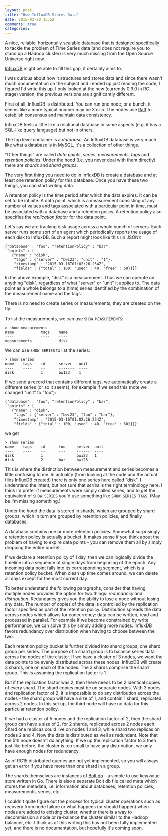 ```yaml
---
layout: post
title: "How InfluxDB Stores Data"
date: 2015-03-20 15:52
comments: true
categories:
---
```


A nice, reliable, horizontally scalable database that is designed
specifically to tackle the problem of Time Series data (and does not
require you to stand up a Hadoop cluster) is very much missing from the
Open Source Universe right now.

[InfluxDB](https://github.com/influxdb/influxdb) might be able to fill this gap, it certainly aims to.


I was curious about how it structures and stores data and since there
wasn't much documentation on the subject and I ended up just reading
the code, I figured I'd write this up. I only looked at the new
(currently 0.9.0 in RC stage) version, the previous versions are
significantly different.

First of all, InfluxDB is distributed. You can run one node, or a
bunch, it seems like a more typical number may be 3 or 5. The nodes
use [Raft](https://github.com/goraft/raft) to establish consensus and maintain data consistency.

InfluxDB feels a little like a relational database in some aspects
(e.g. it has a SQL-like query language) but not in others.

The top level container is a _database_. An InfluxDB database is very
much like what a database is in MySQL, it's a collection of other
things.

"Other things" are called _data points_, _series_, _measurements_,
_tags_ and _retention policies_. Under the hood (i.e. you never deal
with them directly) there are _shards_ and _shard groups_.

The very first thing you need to do in InfluxDB is create a database
and at least one retention policy for this database. Once you have
these two things, you can start writing data.

A retention policy is the time period after which the data expires. It
can be set to be infinite. A data point, which is a measurement
consisting of any number of values and tags associated with a
particular point in time, must be associated with a database and a
retention policy. A retention policy also specifies the _replication
factor_ for the data point.

Let's say we are tracking disk usage across a whole bunch of
servers. Each server runs some sort of an agent which periodically
reports the usage of each disk to InfluxDB. Such a report might look
like this (in JSON):

```
{"database" : "foo", "retentionPolicy" : "bar",
 "points" : [
   {"name" : "disk",
    "tags" : {"server" : "bwi23", "unit" : "1"},
    "timestamp" : "2015-03-16T01:02:26.234Z",
    "fields" : {"total" : 100, "used" : 40, "free" : 60}}]}
```

In the above example, "disk" is a measurement. Thus we can operate on
anything "disk", regardless of what "server" or "unit" it applies
to. The data point as a whole belongs to a (time) series identified by
the combination of the measurement name and the tags.

There is no need to create series or measurements, they are created on
the fly.

To list the measurements, we can use `SHOW MEASUREMENTS`:

```
> show measurements
name            tags    name
----            ----    ----
measurements            disk
```
We can use `SHOW SERIES` to list the series:

```
> show series
name    tags    id      server   unit
----    ----    --      -------  ----
disk            1       bw123    1
```

If we send a record that contains different tags, we automatically
create a different series (or so it seems), for example if we send
this (note we changed "unit" to "foo"):

```
{"database" : "foo", "retentionPolicy" : "bar",
 "points" : [
   {"name" : "disk",
    "tags" : {"server" : "bwi23", "foo" : "bar"},
    "timestamp" : "2015-03-16T01:02:26.234Z",
    "fields" : {"total" : 100, "used" : 40, "free" : 60}}]}
```

we get

```
> show series
name    tags    id      foo     server  unit
----    ----    --      ---     ------  ----
disk            1               bwi23   1
disk            2       bar     bwi23
```

This is where the distinction between measurement and series becomes a
little confusing to me. In actuality (from looking at the code and the
actual files InfluxDB created) there is only one series here called
"disk". I understand the intent, but not sure that _series_ is the
right terminology here. I think I'd prefer if measurements were simply
called series, and to get the equivalent of `SHOW SERIES` you'd use
something like `SHOW SERIES TAGS`. (May be I'm missing something.)

Under the hood the data is stored in shards, which are grouped by
shard groups, which in turn are grouped by retention policies, and
finally databases.

A database contains one or more retention policies. Somewhat
surprisingly a retention policy is actually a bucket. It makes sense
if you think about the problem of having to expire data points - you
can remove them all by simply dropping the entire bucket.

If we declare a retention policy of 1 day, then we can logically
divide the timeline into a sequence of single days from beginning of
the epoch. Any incoming data point falls into its corresponding
segment, which is a retention policy bucket. When clean up time comes
around, we can delete all days except for the most current day.

To better understand the following paragraphs, consider that having
multiple nodes provides the option for two things: _redundancy_ and
_distribution_. Redundancy gives you the ability to lose a node
without losing any data. The number of copies of the data is
controlled by the replication factor specified as part of the
retention policy. Distribution spreads the data across nodes which
allows for concurrency: data can be written, read and processed in
parallel. For example if we become constrained by write performance,
we can solve this by simply adding more nodes. InfluxDB favors
redundancy over distribution when having to choose between the two.

Each retention policy bucket is further divided into shard groups, one
shard group per series. The purpose of a shard group is to balance
series data across the nodes of the cluster. If we have a cluster of 3
nodes, we want the data points to be evenly distributed across these
nodes. InfluxDB will create 3 shards, one on each of the nodes. The 3
shards comprise the shard group. This is assuming the replication
factor is 1.

But if the replication factor was 2, then there needs to be 2
identical copies of every shard. The shard copies must be on separate
nodes. With 3 nodes and replication factor of 2, it is impossible to
do any distribution across the nodes - the shard group will have a
size of 1, and contain 1 shard, replicated across 2 nodes. In this set
up, the third node will have no data for this particular retention
policy.

If we had a cluster of 5 nodes and the replication factor of 2, then
the shard group can have a size of 2, for 2 shards, replicated across
2 nodes each. Shard one replicas could live on nodes 1 and 3, while
shard two replicas on nodes 2 and 4. Now the data is distributed as
well as redundant. Note that the 5th node doesn't do anything. If we
up the replication factor to 3 then just like before, the cluster is
too small to have any distribution, we only have enough nodes for
redundancy.

As of RC15 distributed queries are not yet implemented, so you will
always get an error if you have more than one shard in a group.

The shards themselves are instances of [Bolt db](https://github.com/boltdb/bolt) - a simple to use key/value store
written in Go. There is also a separate Bolt db file called meta which
stores the metadata, i.e. information about databases, retention
policies, measurements, series, etc.

I couldn't quite figure out the process for typical cluster operations
such as recovery from node failure or what happens (or should happen)
when nodes are added to existing cluster, whether there is a way to
decommission a node or re-balance the cluster similar to the Hadoop
balancer, etc. I think as of this writing this has not been fully
implemented yet, and there is no documentation, but hopefully it's
coming soon.
